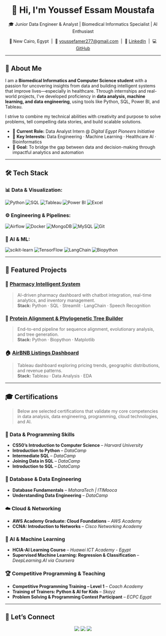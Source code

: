 
<h1 align="center">👋 Hi, I'm Youssef Essam Moustafa</h1>

<p align="center">
  🎓 Junior Data Engineer & Analyst | Biomedical Informatics Specialist | AI Enthusiast  
</p>

<p align="center">
  📍 New Cairo, Egypt &nbsp;|&nbsp;
  📧 <a href="mailto:youssefamer277@gmail.com">youssefamer277@gmail.com</a> &nbsp;|&nbsp;
  🔗 <a href="https://www.linkedin.com/in/youssefessam22/">LinkedIn</a> &nbsp;|&nbsp;
  💻 <a href="https://github.com/Youssef3ssam22">GitHub</a>
</p>

---

## 🔎 About Me

I am a **Biomedical Informatics and Computer Science student** with a passion for uncovering insights from data and building intelligent systems that improve lives—especially in healthcare. Through internships and real-world projects, I've developed proficiency in **data analysis, machine learning, and data engineering**, using tools like Python, SQL, Power BI, and Tableau.

I strive to combine my technical abilities with creativity and purpose to solve problems, tell compelling data stories, and build scalable solutions.

- 💼 **Current Role:** Data Analyst Intern @ *Digital Egypt Pioneers Initiative*  
- 🧠 **Key Interests:** Data Engineering · Machine Learning · Healthcare AI · Bioinformatics  
- 🚀 **Goal:** To bridge the gap between data and decision-making through impactful analytics and automation  

---

## 🛠️ Tech Stack

### 📊 Data & Visualization:
![Python](https://img.shields.io/badge/Python-3776AB?style=for-the-badge&logo=python&logoColor=white)
![SQL](https://img.shields.io/badge/SQL-4479A1?style=for-the-badge&logo=mysql&logoColor=white)
![Tableau](https://img.shields.io/badge/Tableau-E97627?style=for-the-badge&logo=tableau&logoColor=white)
![Power BI](https://img.shields.io/badge/Power_BI-F2C811?style=for-the-badge&logo=powerbi&logoColor=black)
![Excel](https://img.shields.io/badge/Excel-217346?style=for-the-badge&logo=microsoft-excel&logoColor=white)

### ⚙️ Engineering & Pipelines:
![Airflow](https://img.shields.io/badge/Apache_Airflow-017CEE?style=for-the-badge&logo=apache-airflow&logoColor=white)
![Docker](https://img.shields.io/badge/Docker-2496ED?style=for-the-badge&logo=docker&logoColor=white)
![MongoDB](https://img.shields.io/badge/MongoDB-47A248?style=for-the-badge&logo=mongodb&logoColor=white)
![MySQL](https://img.shields.io/badge/MySQL-00758F?style=for-the-badge&logo=mysql&logoColor=white)
![Git](https://img.shields.io/badge/Git-F05032?style=for-the-badge&logo=git&logoColor=white)

### 🧠 AI & ML:
![scikit-learn](https://img.shields.io/badge/scikit_learn-F7931E?style=for-the-badge&logo=scikitlearn&logoColor=white)
![TensorFlow](https://img.shields.io/badge/TensorFlow-FF6F00?style=for-the-badge&logo=tensorflow&logoColor=white)
![LangChain](https://img.shields.io/badge/LangChain-007ACC?style=for-the-badge&logoColor=white)
![Biopython](https://img.shields.io/badge/Biopython-3776AB?style=for-the-badge)

---

## 🚀 Featured Projects

### 🔬 [Pharmacy Intelligent System](https://github.com/Youssef3ssam22/Pharmacy-Intelligent-System)
> AI-driven pharmacy dashboard with chatbot integration, real-time analytics, and inventory management.  
**Stack:** Python · SQL · Streamlit · LangChain · Speech Recognition

### 🧬 [Protein Alignment & Phylogenetic Tree Builder](https://github.com/Youssef3ssam22/Phylogenetic-Analysis-and-Protein-Sequence-Alignment-Pipeline)
> End-to-end pipeline for sequence alignment, evolutionary analysis, and tree generation.  
**Stack:** Python · Biopython · Matplotlib

### 🏠 [AirBNB Listings Dashboard](https://github.com/Youssef3ssam22/AirBNB-listings-tableau)
> Tableau dashboard exploring pricing trends, geographic distributions, and revenue patterns.  
**Stack:** Tableau · Data Analysis · EDA

---

## 🎓 Certifications

> Below are selected certifications that validate my core competencies in data analysis, data engineering, programming, cloud technologies, and AI.

### 🧠 Data & Programming Skills
- **CS50’s Introduction to Computer Science** – *Harvard University*
- **Introduction to Python** – *DataCamp*
- **Intermediate SQL** – *DataCamp*
- **Joining Data in SQL** – *DataCamp*
- **Introduction to SQL** – *DataCamp*

### 🧾 Database & Data Engineering
- **Database Fundamentals** – *MaharaTech | ITIMooca*
- **Understanding Data Engineering** – *DataCamp*

### ☁️ Cloud & Networking
- **AWS Academy Graduate: Cloud Foundations** – *AWS Academy*
- **CCNA: Introduction to Networks** – *Cisco Networking Academy*

### 🎯 AI & Machine Learning
- **HCIA-AI Learning Course** – *Huawei ICT Academy - Egypt*
- **Supervised Machine Learning: Regression & Classification** – *DeepLearning.AI via Coursera*

### 🏆 Competitive Programming & Teaching
- **Competitive Programming Training – Level 1** – *Coach Academy*
- **Training of Trainers: Python & AI for Kids** – *Skayz*
- **Problem Solving & Programming Contest Participant** – *ECPC Egypt*

---

## 🤝 Let’s Connect

<p align="center">
  <a href="mailto:youssefamer277@gmail.com"><img src="https://img.shields.io/badge/Email-youssefamer277@gmail.com-D14836?style=for-the-badge&logo=gmail&logoColor=white"></a>
  <a href="https://www.linkedin.com/in/youssefessam22/"><img src="https://img.shields.io/badge/LinkedIn-Youssef%20Essam-blue?style=for-the-badge&logo=linkedin"></a>
  <a href="https://github.com/Youssef3ssam22"><img src="https://img.shields.io/badge/GitHub-Youssef3ssam22-black?style=for-the-badge&logo=github"></a>
</p>
